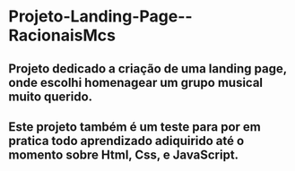 # Projeto-Landing-Page--RacionaisMcs

## Projeto dedicado a criação de uma landing page, onde escolhi homenagear um grupo musical muito querido.
## Este projeto também é um teste para por em pratica todo aprendizado adiquirido até o momento sobre Html, Css, e JavaScript.

